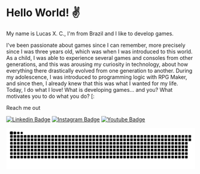 <h1> Hello World! ✌</h1>

My name is Lucas X. C., I'm from Brazil and I like to develop games.


I've been passionate about games since I can remember, more precisely since I was three years old, which was when I was introduced to this world. As a child, I was able to experience several games and consoles from other generations, and this was arousing my curiosity in technology, about how everything there drastically evolved from one generation to another. During my adolescence, I was introduced to programming logic with RPG Maker, and since then, I already knew that this was what I wanted for my life. Today, I do what I love! What is developing games... and you? What motivates you to do what you do? [:

Reach me out

[![Linkedin Badge](https://img.shields.io/badge/-LinkedIn-black?style=flat-square&logo=Linkedin&logoColor=white)](https://www.linkedin.com/in/lucasxchagas/)
[![Instagram Badge](https://img.shields.io/badge/-Instagram-black?style=flat-square&logo=Instagram&logoColor=white)](https://www.instagram.com/lucasxchagas/)
[![Youtube Badge](https://img.shields.io/badge/-Youtube-black?style=flat-square&logo=Youtube&logoColor=white)](https://www.youtube.com/channel/UCq8weW6ibUe0uu3woITmUPw)

 ![Snake animation](https://github.com/lucasxchagas/lucasxchagas/blob/output/github-contribution-grid-snake.svg)






